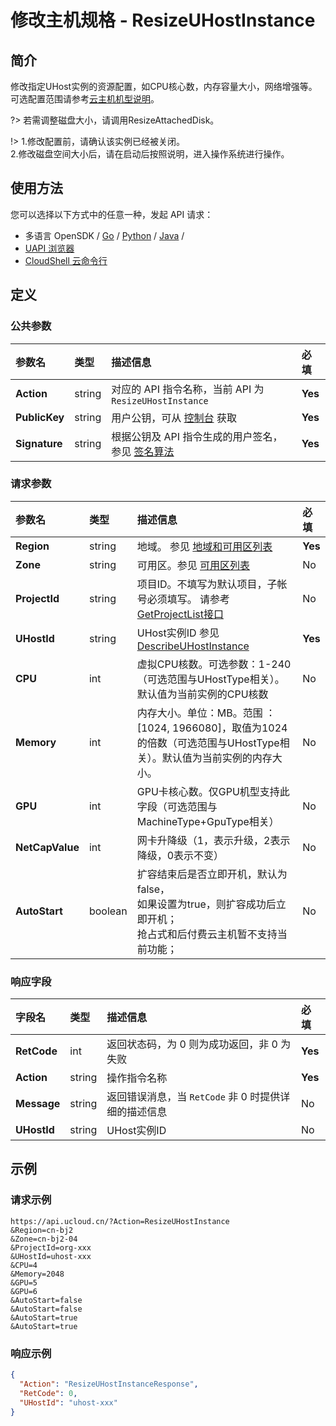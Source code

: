 # 修改主机规格 - ResizeUHostInstance

## 简介

修改指定UHost实例的资源配置，如CPU核心数，内存容量大小，网络增强等。可选配置范围请参考[云主机机型说明](api/uhost-api/uhost_type)。

?> 若需调整磁盘大小，请调用ResizeAttachedDisk。

!> 1.修改配置前，请确认该实例已经被关闭。<br />2.修改磁盘空间大小后，请在启动后按照说明，进入操作系统进行操作。


## 使用方法

您可以选择以下方式中的任意一种，发起 API 请求：
- 多语言 OpenSDK / [Go](https://github.com/ucloud/ucloud-sdk-go) / [Python](https://github.com/ucloud/ucloud-sdk-python3) / [Java](https://github.com/ucloud/ucloud-sdk-java) /
- [UAPI 浏览器](https://console.ucloud.cn/uapi/detail?id=ResizeUHostInstance)
- [CloudShell 云命令行](https://shell.ucloud.cn/)


## 定义

### 公共参数

| 参数名 | 类型 | 描述信息 | 必填 |
|:---|:---|:---|:---|
| **Action**     | string  | 对应的 API 指令名称，当前 API 为 `ResizeUHostInstance`                        | **Yes** |
| **PublicKey**  | string  | 用户公钥，可从 [控制台](https://console.ucloud.cn/uapi/apikey) 获取                                             | **Yes** |
| **Signature**  | string  | 根据公钥及 API 指令生成的用户签名，参见 [签名算法](api/summary/signature.md)  | **Yes** |

### 请求参数

| 参数名 | 类型 | 描述信息 | 必填 |
|:---|:---|:---|:---|
| **Region** | string | 地域。 参见 [地域和可用区列表](https://docs.ucloud.cn/api/summary/regionlist) |**Yes**|
| **Zone** | string | 可用区。参见 [可用区列表](https://docs.ucloud.cn/api/summary/regionlist) |No|
| **ProjectId** | string | 项目ID。不填写为默认项目，子帐号必须填写。 请参考[GetProjectList接口](https://docs.ucloud.cn/api/summary/get_project_list) |No|
| **UHostId** | string | UHost实例ID 参见 [DescribeUHostInstance](api/uhost-api/describe_uhost_instance) |**Yes**|
| **CPU** | int | 虚拟CPU核数。可选参数：1-240（可选范围与UHostType相关）。默认值为当前实例的CPU核数 |No|
| **Memory** | int | 内存大小。单位：MB。范围 ：[1024, 1966080]，取值为1024的倍数（可选范围与UHostType相关）。默认值为当前实例的内存大小。 |No|
| **GPU** | int | GPU卡核心数。仅GPU机型支持此字段（可选范围与MachineType+GpuType相关） |No|
| **NetCapValue** | int | 网卡升降级（1，表示升级，2表示降级，0表示不变） |No|
| **AutoStart** | boolean | 扩容结束后是否立即开机，默认为false，<br />如果设置为true，则扩容成功后立即开机；<br />抢占式和后付费云主机暂不支持当前功能； |No|

### 响应字段

| 字段名 | 类型 | 描述信息 | 必填 |
|:---|:---|:---|:---|
| **RetCode** | int | 返回状态码，为 0 则为成功返回，非 0 为失败 |**Yes**|
| **Action** | string | 操作指令名称 |**Yes**|
| **Message** | string | 返回错误消息，当 `RetCode` 非 0 时提供详细的描述信息 |No|
| **UHostId** | string | UHost实例ID |No|




## 示例

### 请求示例
    
```
https://api.ucloud.cn/?Action=ResizeUHostInstance
&Region=cn-bj2
&Zone=cn-bj2-04
&ProjectId=org-xxx
&UHostId=uhost-xxx
&CPU=4
&Memory=2048
&GPU=5
&GPU=6
&AutoStart=false
&AutoStart=false
&AutoStart=true
&AutoStart=true
```

### 响应示例
    
```json
{
  "Action": "ResizeUHostInstanceResponse",
  "RetCode": 0,
  "UHostId": "uhost-xxx"
}
```





